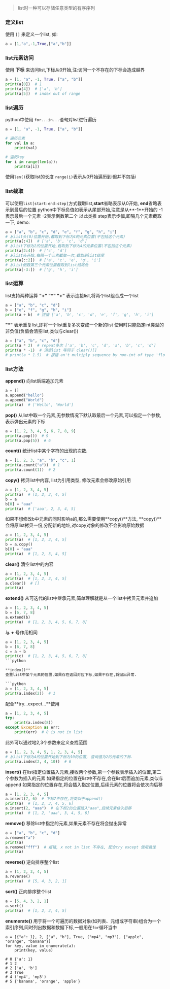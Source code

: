 > list时一种可以存储任意类型的有序序列

### 定义list

使用 `[]` 来定义一个list, 如:

```python
a = [1,"a",-1,True,["a","b"]]
```

### list元素访问

使用 **下标** 来访问list,下标从0开始,注:访问一个不存在的下标会造成越界

```python
a = [1, "a", -1, True, ["a", "b"]]
print(a[0])  # 1
print(a[4])  # ['a', 'b']
print(a[5])  # index out of range
```

### list遍历

python中使用 ```for...in...```语句对list进行遍历

```python
a = [1, "a", -1, True, ["a", "b"]]

# 遍历元素
for val in a:
    print(val)

# 遍历key
for i in range(len(a)):
    print(a[i])
```

使用`len()`获取list的长度  `range(i)`表示从0开始遍历到i但并不包括i

### list截取
可以使用`list[start:end:step]`方式截取list,**start**省略表示从0开始,
**end**省略表示到最后的位置 python中下标负值如表示从尾部开始,注意是从**-1**开始的
-1表示最后一个元素  -2表示倒数第二个 以此类推
step表示步幅,即隔几个元素截取一下, demo:

```python
a = ["a", "b", "c", "d", "e", "f", "g", "h", "i"]
# 从list头(0)位置开始,截取到下标为4的元素位置(不包括这个元素)
print(a[:4])  # ['a', 'b', 'c', 'd']
# 从list下标为2的位置开始,截取到下标为4的元素位置(不包括这个元素)
print(a[2:4])  # ['c', 'd']
# 从list头开始,每隔一个元素截取一次,截取到list结尾
print(a[::2])  # ['a', 'c', 'e', 'g', 'i']
# 从list倒数第三个元素位置截取到list结尾处
print(a[-3:])  # ['g', 'h', 'i']
```
### list运算
list支持两种运算 **"+"** **"*"**
**"+"** 表示连接list,将两个list组合成一个list

```python
a = ["a", "b", "c", "d"]
b = ["e", "f", "g", "h", "i"]
print(a + b)  # 拼接 ['a', 'b', 'c', 'd', 'e', 'f', 'g', 'h', 'i']
```

**"*"** 表示重复list,即将一个list重复多次变成一个新的list
使用时只能指定int类型的非负值(负值会清空list,类似与clear())

```python
a = ["a", "b", "c", "d"]
print(a * 2)  # repeat多次 ['a', 'b', 'c', 'd', 'a', 'b', 'c', 'd']
print(a * -1)  # 清空list 等同于 clear()[]
# print(a * 1.5)  # 报错 an't multiply sequence by non-int of type 'float'
```


### list方法

**append()**
向list后端追加元素

```python
a = []
a.append("hello")
a.append("World")
print(a)  # ['Hello', 'World']
```

**pop()**
从list中取一个元素,无参数情况下默认取最后一个元素,可以指定一个参数,表示弹出元素的下标

```python
a = [1, 2, 3, 4, 5, 6, 7, 8, 9]
print(a.pop())  # 9
print(a.pop(5))  # 6
```

**count()**
统计list中某个字符的出现的次数.

```python
a = [1, 2, 3, "a", "b", "c", 1]
print(a.count("a"))  # 1
print(a.count(1))  # 2
```

**copy()**
拷贝list中内容, list为引用类型, 修改元素会修改原始引用

```python
a = [1, 2, 3, 4, 5]
print(a)  # [1, 2, 3, 4, 5]
b = a
b[0] = "aaa"
print(a)  # ['aaa', 2, 3, 4, 5]
```
如果不想修改b中元素的同时影响a的,那么需要使用**copy()**方法,
**copy()**会将原list拷贝一份,分配新的地址,对copy对象的修改不会影响原始数据

```python
a = [1, 2, 3, 4, 5]
print(a)  # [1, 2, 3, 4, 5]
b = a.copy()
b[0] = "aaa"
print(a)  # [1, 2, 3, 4, 5]
```

**clear()**
清空list中的内容

```python
a = [1, 2, 3, 4, 5]
print(a)  # [1, 2, 3, 4, 5]
a.clear()  # []
print(a)
```

**extend()**
从可迭代的list中继承元素,简单理解就是从一个list中拷贝元素并追加

```python
a = [1, 2, 3, 4, 5]
b = [6, 7, 8]
a.extend(b)
print(a)  # [1, 2, 3, 4, 5, 6, 7, 8]
```

与 **+** 号作用相同
```python
a = [1, 2, 3, 4, 5]
b = [6, 7, 8]
c = a + b
print(c)  # [1, 2, 3, 4, 5, 6, 7, 8]
```python

**index()**
查重list中某个元素的位置,如果存在返回对应下标,如果不存在,将抛出异常.

```python
a = [1, 2, 3, 4, 5]
print(a.index(2))  # 1
```

配合**try...expect...**使用
```python
a = [1, 2, 3, 4, 5]
try:
    print(a.index(8))
except Exception as err:
    print(err)  # 8 is not in list
```

此外可以通过地2,3个参数来定义查找范围
```python
a = [1, 2, 3, 4, 5, 1, 2, 3, 4, 5]
# 从list下标为4的位置开始到下标为10的位置, 查询值为2的元素的下标.
print(a.index(2, 4, 10))  # 6
```

**insert()**
在list指定位置插入元素,接收两个参数,第一个参数表示插入的位置,第二个参数为插入的元素
如果指定的位置在list中不存在,会在list后面追加元素,类似与append
如果指定的位置存在,将会插入指定位置,后续元素的位置将会依次向后移

```python
a = [1, 2, 3, 4, 5]
a.insert(7, 6)  # 下标7不存在,将类似于append()
print(a)  # [1, 2, 3, 4, 5, 6]
a.insert(2, "aaa")  # 在下标2的位置插入"aaa",后续元素依次后移
print(a)  # [1, 2, 'aaa', 3, 4, 5, 6]
```

**remove()**
移除list中指定的元素,如果元素不存在将会抛出异常

```python
a = ["a", "b", "c", "d"]
a.remove("a")
print(a)
a.remove("fff")  # 报错, x not in list 不存在, 配合try except 使用最佳
print(a)
```

**reverse()**
逆向排序整个list

```python
a = [1, 2, 3, 4, 5]
a.reverse()
print(a)  # [5, 4, 3, 2, 1]
```

**sort()**
正向排序整个list

```python
a = [5, 4, 3, 2, 1]
a.sort()
print(a)  # [1, 2, 3, 4, 5]
```

**enumerate()**
用于将一个可遍历的数据对象(如列表、元组或字符串)组合为一个索引序列,同时列出数据和数据下标,一般用在`for`循环当中


```
a = [{"a": 1}, 2, ["a", "b"], True, ("mp4", "mp3"), {"apple", "orange", "banana"}]
for key, value in enumerate(a):
    print(key, value)

# 0 {'a': 1}
# 1 2
# 2 ['a', 'b']
# 3 True
# 4 ('mp4', 'mp3')
# 5 {'banana', 'orange', 'apple'}
```
